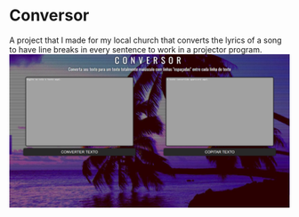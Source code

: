 # Conversor
A project that I made for my local church that converts the lyrics of a song to have line breaks in every sentence to work in a projector program.
![](img/git-example.png)
